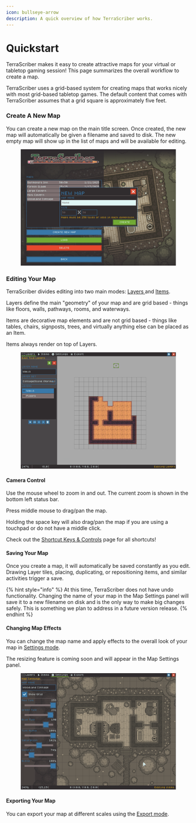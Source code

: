 ```yaml
---
icon: bullseye-arrow
description: A quick overview of how TerraScriber works.
---
```


# Quickstart

TerraScriber makes it easy to create attractive maps for your virtual or tabletop gaming session! This page summarizes the overall workflow to create a map.

TerraScriber uses a grid-based system for creating maps that works nicely with most grid-based tabletop games. The default content that comes with TerraScriber assumes that a grid square is approximately five feet.

### Create A New Map

You can create a new map on the main title screen. Once created, the new map will automatically be given a filename and saved to disk. The new empty map will show up in the list of maps and will be available for editing.

<figure><img src="../.gitbook/assets/create-map.png" alt=""><figcaption></figcaption></figure>

### Editing Your Map

TerraScriber divides editing into two main modes: [Layers ](../creating-maps/editing-layers.md)and [Items](../creating-maps/editing-items.md).

Layers define the main "geometry" of your map and are grid based - things like floors, walls, pathways, rooms, and waterways.

Items are decorative map elements and are not grid based - things like tables, chairs, signposts, trees, and virtually anything else can be placed as an Item.

Items always render on top of Layers.

<figure><img src="../.gitbook/assets/terrascriber-editor.png" alt=""><figcaption></figcaption></figure>

#### Camera Control

Use the mouse wheel to zoom in and out. The current zoom is shown in the bottom left status bar.

Press middle mouse to drag/pan the map.

Holding the space key will also drag/pan the map if you are using a touchpad or do not have a middle click.

Check out the [Shortcut Keys & Controls](shortcut-keys-and-controls.md) page for all shortcuts!

#### Saving Your Map

Once you create a map, it will automatically be saved constantly as you edit. Drawing Layer tiles, placing, duplicating, or repositioning items, and similar activities trigger a save.

{% hint style="info" %}
At this time, TerraScriber does not have undo functionality. Changing the name of your map in the Map Settings panel will save it to a new filename on disk and is the only way to make big changes safely. This is something we plan to address in a future version release.
{% endhint %}

#### Changing Map Effects

You can change the map name and apply effects to the overall look of your map in [Settings mode](../creating-maps/effects-and-settings.md).

The resizing feature is coming soon and will appear in the Map Settings panel.

<figure><img src="../.gitbook/assets/fx-sepia.png" alt=""><figcaption></figcaption></figure>

#### Exporting Your Map

You can export your map at different scales using the [Export mode](quickstart.md#exporting-your-map).
